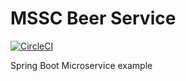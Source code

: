 # MSSC Beer Service

[![CircleCI](https://circleci.com/gh/jberardo/mssc-beer-service.svg?style=svg)](https://circleci.com/gh/jberardo/mssc-beer-service)

Spring Boot Microservice example